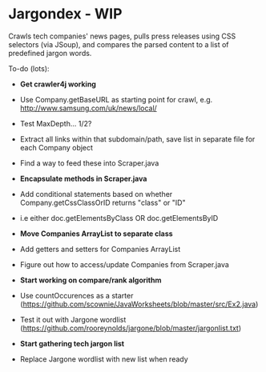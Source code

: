 Jargondex - WIP
=============

Crawls tech companies' news pages, pulls press releases using CSS selectors (via JSoup), and compares the parsed content to a list of predefined jargon words. 

To-do (lots):

- <b> Get crawler4j working </b>
- Use Company.getBaseURL as starting point for crawl, e.g. http://www.samsung.com/uk/news/local/
- Test MaxDepth... 1/2?
- Extract all links within that subdomain/path, save list in separate file for each Company object
- Find a way to feed these into Scraper.java

- <b> Encapsulate methods in Scraper.java </b>
- Add conditional statements based on whether Company.getCssClassOrID returns "class" or "ID"
- i.e either doc.getElementsByClass OR doc.getElementsByID

- <b> Move Companies ArrayList to separate class </b>
- Add getters and setters for Companies ArrayList
- Figure out how to access/update Companies from Scraper.java

- <b> Start working on compare/rank algorithm </b>
- Use countOccurences as a starter (https://github.com/scownie/JavaWorksheets/blob/master/src/Ex2.java)
- Test it out with Jargone wordlist (https://github.com/rooreynolds/jargone/blob/master/jargonlist.txt)

- <b> Start gathering tech jargon list </b>
- Replace Jargone wordlist with new list when ready
